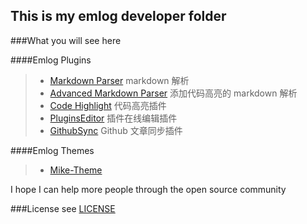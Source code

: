 This is my emlog developer folder
---

###What you will see here

####Emlog Plugins

> + [Markdown Parser](http://www.emlog.net/plugin/153) markdown 解析
> + [Advanced Markdown Parser](http://www.emlog.net/plugin/160) 添加代码高亮的 markdown 解析
> + [Code Highlight]() 代码高亮插件
> + [PluginsEditor]() 插件在线编辑插件
> + [GithubSync]() Github 文章同步插件

####Emlog Themes

> + [Mike-Theme]()

I hope I can help more people through the open source community

###License
see [LICENSE](https://github.com/MikeCoder/emlog-works/blob/master/LICENSE)
